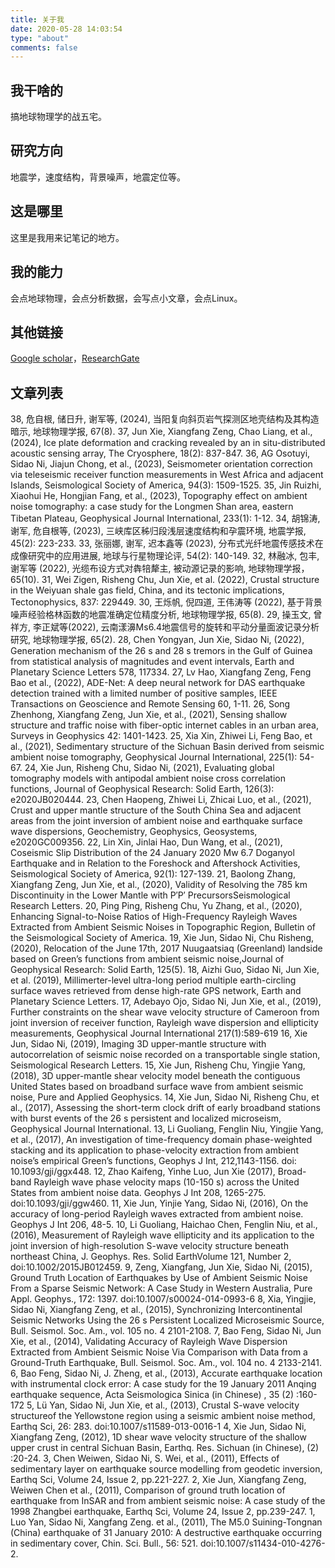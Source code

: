 ```yaml
---
title: 关于我
date: 2020-05-28 14:03:54
type: "about"
comments: false
---
```

## 我干啥的
搞地球物理学的战五宅。

## 研究方向
地震学，速度结构，背景噪声，地震定位等。

## 这是哪里
这里是我用来记笔记的地方。

## 我的能力
会点地球物理，会点分析数据，会写点小文章，会点Linux。

## 其他链接
[Google scholar](https://scholar.google.com/citations?user=HlONCtkAAAAJ&hl=en)，[ResearchGate](https://www.researchgate.net/profile/Jun_Xie6)

## 文章列表
38, 危自根, 储日升, 谢军等, (2024), 当阳复向斜页岩气探测区地壳结构及其构造暗示, 地球物理学报, 67(8).
37, Jun Xie, Xiangfang Zeng, Chao Liang, et al., (2024), Ice plate deformation and cracking revealed by an in situ-distributed acoustic sensing array, The Cryosphere, 18(2): 837-847. 
36, AG Osotuyi, Sidao Ni, Jiajun Chong, et al., (2023), Seismometer orientation correction via teleseismic receiver function measurements in West Africa and adjacent Islands, Seismological Society of America, 94(3): 1509-1525.
35, Jin Ruizhi, Xiaohui He, Hongjian Fang, et al., (2023), Topography effect on ambient noise tomography: a case study for the Longmen Shan area, eastern Tibetan Plateau, Geophysical Journal International, 233(1): 1-12.
34, 胡锦涛, 谢军, 危自根等, (2023), 三峡库区秭归段浅层速度结构和孕震环境, 地震学报, 45(2): 223-233.
33, 张丽娜, 谢军, 迟本鑫等 (2023), 分布式光纤地震传感技术在成像研究中的应用进展, 地球与行星物理论评, 54(2): 140-149.
32, 林融冰, 包丰, 谢军等 (2022), 光缆布设方式对犇犃犛主, 被动源记录的影响, 地球物理学报，65(10).
31, Wei Zigen, Risheng Chu, Jun Xie, et al. (2022), Crustal structure in the Weiyuan shale gas field, China, and its tectonic implications, Tectonophysics, 837: 229449.
30, 王烁帆, 倪四道, 王伟涛等 (2022), 基于背景噪声经验格林函数的地震准确定位精度分析, 地球物理学报, 65(8).
29, 操玉文, 曾祥方, 李正斌等(2022), 云南漾濞Ms6.4地震信号的旋转和平动分量面波记录分析研究, 地球物理学报, 65(2).
28, Chen Yongyan, Jun Xie, Sidao Ni, (2022), Generation mechanism of the 26 s and 28 s tremors in the Gulf of Guinea from statistical analysis of magnitudes and event intervals, Earth and Planetary Science Letters 578, 117334.
27, Lv Hao, Xiangfang Zeng, Feng Bao et al., (2022), ADE-Net: A deep neural network for DAS earthquake detection trained with a limited number of positive samples, IEEE Transactions on Geoscience and Remote Sensing 60, 1-11.
26, Song Zhenhong, Xiangfang Zeng, Jun Xie, et al., (2021), Sensing shallow structure and traffic noise with fiber-optic internet cables in an urban area, Surveys in Geophysics 42: 1401-1423.
25, Xia Xin, Zhiwei Li, Feng Bao, et al., (2021), Sedimentary structure of the Sichuan Basin derived from seismic ambient noise tomography, Geophysical Journal International, 225(1): 54-67.
24, Xie Jun, Risheng Chu, Sidao Ni, (2021), Evaluating global tomography models with antipodal ambient noise cross correlation functions, Journal of Geophysical Research: Solid Earth, 126(3): e2020JB020444.
23, Chen Haopeng, Zhiwei Li, Zhicai Luo, et al., (2021), Crust and upper mantle structure of the South China Sea and adjacent areas from the joint inversion of ambient noise and earthquake surface wave dispersions, Geochemistry, Geophysics, Geosystems, e2020GC009356.
22, Lin Xin, Jinlai Hao, Dun Wang, et al., (2021), Coseismic Slip Distribution of the 24 January 2020 Mw 6.7 Doganyol Earthquake and in Relation to the Foreshock and Aftershock Activities, Seismological Society of America, 92(1): 127-139.
21, Baolong Zhang, Xiangfang Zeng, Jun Xie, et al., (2020), Validity of Resolving the 785 km Discontinuity in the Lower Mantle with P′P′ PrecursorsSeismological Research Letters.
20, Ping Ping, Risheng Chu, Yu Zhang, et al., (2020), Enhancing Signal-to-Noise Ratios of High-Frequency Rayleigh Waves Extracted from Ambient Seismic Noises in Topographic Region, Bulletin of the Seismological Society of America.
19, Xie Jun, Sidao Ni, Chu Risheng, (2020), Relocation of the June 17th, 2017 Nuugaatsiaq (Greenland) landside based on Green’s functions from ambient seismic noise,Journal of Geophysical Research: Solid Earth, 125(5).
18, Aizhi Guo, Sidao Ni, Jun Xie, et al. (2019), Millimerter-level ultra-long period multiple earth-circling surface waves retrieved from dense high-rate GPS network, Earth and Planetary Science Letters.
17, Adebayo Ojo, Sidao Ni, Jun Xie, et al., (2019), Further constraints on the shear wave velocity structure of Cameroon from joint inversion of receiver function, Rayleigh wave dispersion and ellipticity measurements, Geophysical Journal International 217(1):589-619
16, Xie Jun, Sidao Ni, (2019), Imaging 3D upper-mantle structure with autocorrelation of seismic noise recorded on a transportable single station, Seismological Research Letters.
15, Xie Jun, Risheng Chu, Yingjie Yang, (2018), 3D upper-mantle shear velocity model beneath the contiguous United States based on broadband surface wave from ambient seismic noise, Pure and Applied Geophysics.
14, Xie Jun, Sidao Ni, Risheng Chu, et al., (2017), Assessing the short-term clock drift of early broadband stations with burst events of the 26 s persistent and localized microseism, Geophysical Journal International.
13, Li Guoliang, Fenglin Niu, Yingjie Yang, et al., (2017), An investigation of time-frequency domain phase-weighted stacking and its application to phase-velocity extraction from ambient noise’s empirical Green’s functions, Geophys J Int, 212,1143-1156. doi: 10.1093/gji/ggx448.
12, Zhao Kaifeng, Yinhe Luo, Jun Xie (2017), Broad-band Rayleigh wave phase velocity maps (10-150 s) across the United States from ambient noise data. Geophys J Int 208, 1265-275. doi:10.1093/gji/ggw460.
11, Xie Jun, Yinjie Yang, Sidao Ni, (2016), On the accuracy of long-period Rayleigh waves extracted from ambient noise. Geophys J Int 206, 48-5.
10, Li Guoliang, Haichao Chen, Fenglin Niu, et al., (2016), Measurement of Rayleigh wave ellipticity and its application to the joint inversion of high-resolution S-wave velocity structure beneath northeast China, J. Geophys. Res. Solid EarthVolume 121, Number 2, doi:10.1002/2015JB012459.
9, Zeng, Xiangfang, Jun Xie, Sidao Ni, (2015), Ground Truth Location of Earthquakes by Use of Ambient Seismic Noise From a Sparse Seismic Network: A Case Study in Western Australia, Pure Appl. Geophys., 172: 1397. doi:10.1007/s00024-014-0993-6
8, Xia, Yingjie, Sidao Ni, Xiangfang Zeng, et al., (2015), Synchronizing Intercontinental Seismic Networks Using the 26 s Persistent Localized Microseismic Source, Bull. Seismol. Soc. Am., vol. 105 no. 4 2101-2108.
7, Bao Feng, Sidao Ni, Jun Xie, et al., (2014), Validating Accuracy of Rayleigh Wave Dispersion Extracted from Ambient Seismic Noise Via Comparison with Data from a Ground-Truth Earthquake, Bull. Seismol. Soc. Am., vol. 104 no. 4 2133-2141.
6, Bao Feng, Sidao Ni, J. Zheng, et al., (2013), Accurate earthquake location with instrumental clock error: A case study for the 19 January 2011 Anqing earthquake sequence, Acta Seismologica Sinica (in Chinese) , 35 (2) :160-172
5, Lü Yan, Sidao Ni, Jun Xie, et al., (2013), Crustal S-wave velocity structureof the Yellowstone region using a seismic ambient noise method, Earthq Sci, 26: 283. doi:10.1007/s11589-013-0016-1
4, Xie Jun, Sidao Ni, Xiangfang Zeng, (2012), 1D shear wave velocity structure of the shallow upper crust in central Sichuan Basin, Earthq. Res. Sichuan (in Chinese), (2) :20-24.
3, Chen Weiwen, Sidao Ni, S. Wei, et al., (2011), Effects of sedimentary layer on earthquake source modelling from geodetic inversion, Earthq Sci, Volume 24, Issue 2, pp.221-227.
2, Xie Jun, Xiangfang Zeng, Weiwen Chen et al., (2011), Comparison of ground truth location of earthquake from InSAR and from ambient seismic noise: A case study of the 1998 Zhangbei earthquake, Earthq Sci, Volume 24, Issue 2, pp.239-247.
1, Luo Yan, Sidao Ni, Xangfang Zeng. et al., (2011), The M5.0 Suining-Tongnan (China) earthquake of 31 January 2010: A destructive earthquake occurring in sedimentary cover, Chin. Sci. Bull., 56: 521. doi:10.1007/s11434-010-4276-2.
